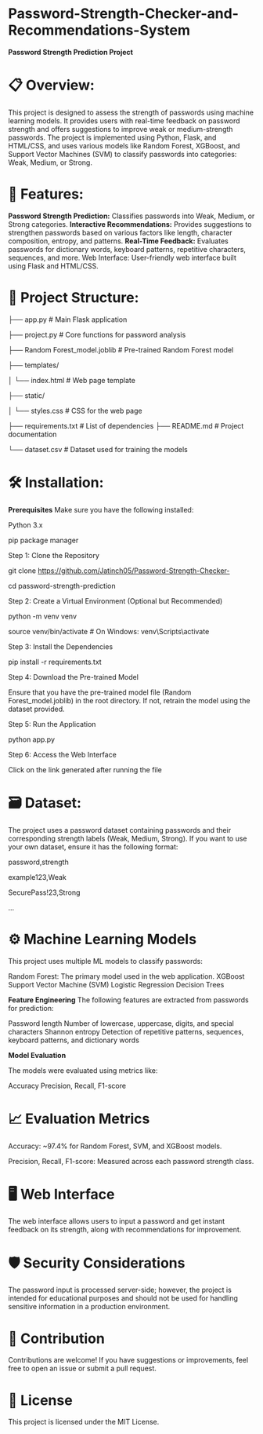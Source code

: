 # Password-Strength-Checker-and-Recommendations-System
**Password Strength Prediction Project** 
# 📋 Overview:
This project is designed to assess the strength of passwords using machine learning models. It provides users with real-time feedback on password strength and offers suggestions to improve weak or medium-strength passwords. The project is implemented using Python, Flask, and HTML/CSS, and uses various models like Random Forest, XGBoost, and Support Vector Machines (SVM) to classify passwords into categories: Weak, Medium, or Strong.
# 🚀 Features:
**Password Strength Prediction:** Classifies passwords into Weak, Medium, or Strong categories.
**Interactive Recommendations:** Provides suggestions to strengthen passwords based on various factors like length, character composition, entropy, and patterns.
**Real-Time Feedback:** Evaluates passwords for dictionary words, keyboard patterns, repetitive characters, sequences, and more.
Web Interface: User-friendly web interface built using Flask and HTML/CSS.
# 📂 Project Structure:

├── app.py                # Main Flask application              

├── project.py            # Core functions for password analysis

├── Random Forest_model.joblib  # Pre-trained Random Forest model

├── templates/

│   └── index.html        # Web page template

├── static/

│   └── styles.css        # CSS for the web page


├── requirements.txt      # List of dependencies
├── README.md             # Project documentation

└── dataset.csv           # Dataset used for training the models
# 🛠️ Installation:
**Prerequisites**
Make sure you have the following installed:

Python 3.x

pip package manager

Step 1: Clone the Repository 

git clone https://github.com/Jatinch05/Password-Strength-Checker-

cd password-strength-prediction

Step 2: Create a Virtual Environment (Optional but Recommended)

python -m venv venv

source venv/bin/activate  # On Windows: venv\Scripts\activate

Step 3: Install the Dependencies

pip install -r requirements.txt

Step 4: Download the Pre-trained Model

Ensure that you have the pre-trained model file (Random Forest_model.joblib) in the root directory. If not, retrain the model using the dataset provided.


Step 5: Run the Application

python app.py

Step 6: Access the Web Interface

Click on the link generated after running the file


# 🗃️ Dataset:
The project uses a password dataset containing passwords and their corresponding strength labels (Weak, Medium, Strong). If you want to use your own dataset, ensure it has the following format:

password,strength

example123,Weak

SecurePass!23,Strong

...
# ⚙️ Machine Learning Models
This project uses multiple ML models to classify passwords:

Random Forest: The primary model used in the web application.
XGBoost
Support Vector Machine (SVM)
Logistic Regression
Decision Trees

**Feature Engineering**
The following features are extracted from passwords for prediction:

Password length
Number of lowercase, uppercase, digits, and special characters
Shannon entropy
Detection of repetitive patterns, sequences, keyboard patterns, and dictionary words

**Model Evaluation**

The models were evaluated using metrics like:

Accuracy
Precision, Recall, F1-score
# 📈 Evaluation Metrics
Accuracy: ~97.4% for Random Forest, SVM, and XGBoost models.

Precision, Recall, F1-score: Measured across each password strength class.

# 🖥️ Web Interface
The web interface allows users to input a password and get instant feedback on its strength, along with recommendations for improvement.

# 🛡️ Security Considerations
The password input is processed server-side; however, the project is intended for educational purposes and should not be used for handling sensitive information in a production environment.
# 🤝 Contribution
Contributions are welcome! If you have suggestions or improvements, feel free to open an issue or submit a pull request.

# 📄 License
This project is licensed under the MIT License.
